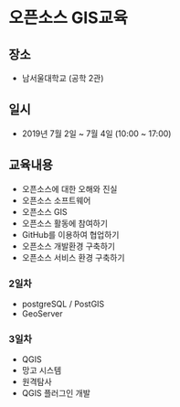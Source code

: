 ﻿# 오픈소스 GIS교육
## 장소
* 남서울대학교 (공학 2관)
## 일시
* 2019년 7월 2일 ~ 7월 4일 (10:00 ~ 17:00)

## 교육내용
* 오픈소스에 대한 오해와 진실
* 오픈소스 소프트웨어
* 오픈소스 GIS
* 오픈소스 활동에 참여하기
* GitHub를 이용하여 협업하기
* 오픈소스 개발환경 구축하기
* 오픈소스 서비스 환경 구축하기


### 2일차 
* postgreSQL / PostGIS
* GeoServer
### 3일차 
* QGIS
* 망고 시스템
* 원격탐사
* QGIS 플러그인 개발



























































































